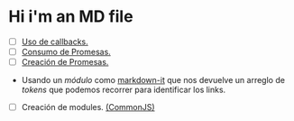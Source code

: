 # Hi i'm an MD file

* [ ] [Uso de callbacks.](https://developer.mozilla.org/es/docs/Glossary/Callback_function)
* [ ] [Consumo de Promesas.](https://scotch.io/tutorials/javascript-promises-for-dummies#toc-consuming-promises)
* [ ] [Creación de Promesas.](https://www.freecodecamp.org/news/how-tvascript-promise-4ed8d44292b8/)
* Usando un _módulo_ como [markdown-it](https://github.com/markdown-it/markdown-it)
  que nos devuelve un arreglo de _tokens_ que podemos recorrer para identificar
  los links.

* [ ] Creación de modules. [(CommonJS)](https://nodejs.org/docs/latest-v0.10.x/api/modules.html)

